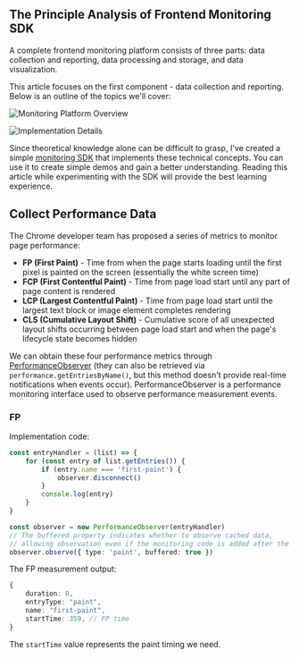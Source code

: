 ## The Principle Analysis of Frontend Monitoring SDK

A complete frontend monitoring platform consists of three parts: data collection and reporting, data processing and storage, and data visualization.

This article focuses on the first component - data collection and reporting. Below is an outline of the topics we'll cover:

![Monitoring Platform Overview](https://user-images.githubusercontent.com/22117876/136796476-33011270-4975-477f-89a4-c19fa019c76f.png)

![Implementation Details](https://user-images.githubusercontent.com/22117876/136796494-7b75df76-3f34-47ea-92e1-356b2409fa19.png)

Since theoretical knowledge alone can be difficult to grasp, I've created a simple [monitoring SDK](https://github.com/woai3c/monitor-demo) that implements these technical concepts. You can use it to create simple demos and gain a better understanding. Reading this article while experimenting with the SDK will provide the best learning experience.

## Collect Performance Data
The Chrome developer team has proposed a series of metrics to monitor page performance:

* **FP (First Paint)** - Time from when the page starts loading until the first pixel is painted on the screen (essentially the white screen time)
* **FCP (First Contentful Paint)** - Time from page load start until any part of page content is rendered
* **LCP (Largest Contentful Paint)** - Time from page load start until the largest text block or image element completes rendering
* **CLS (Cumulative Layout Shift)** - Cumulative score of all unexpected layout shifts occurring between page load start and when the page's lifecycle state becomes hidden

We can obtain these four performance metrics through [PerformanceObserver](https://developer.mozilla.org/en-US/docs/Web/API/PerformanceObserver) (they can also be retrieved via `performance.getEntriesByName()`, but this method doesn't provide real-time notifications when events occur). PerformanceObserver is a performance monitoring interface used to observe performance measurement events.

### FP
Implementation code:
```ts
const entryHandler = (list) => {        
    for (const entry of list.getEntries()) {
        if (entry.name === 'first-paint') {
            observer.disconnect()
        }
        console.log(entry)
    }
}

const observer = new PerformanceObserver(entryHandler)
// The buffered property indicates whether to observe cached data, 
// allowing observation even if the monitoring code is added after the event occurs
observer.observe({ type: 'paint', buffered: true })
```

The FP measurement output:
```ts
{
    duration: 0,
    entryType: "paint",
    name: "first-paint",
    startTime: 359, // FP time
}
```
The `startTime` value represents the paint timing we need.